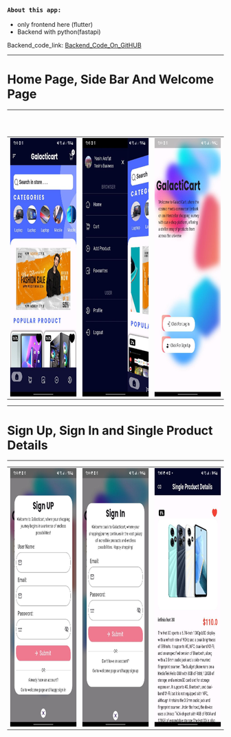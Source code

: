 
### `About this app:`
- only frontend here (flutter)
- Backend with python(fastapi) 

Backend_code_link: [Backend_Code_On_GitHUB](https://github.com/yasin-arafat-05/2nd_Sem_Project_Backend)

---
# Home Page, Side Bar And Welcome Page
---
<table>
    <tr >
        <td>
            <img src="/picture_git_md/01_home_page.jpeg"  width="300" height="600">
         </td>
         <br>
        <td>
            <img src="/picture_git_md/09_side_bar.jpeg"  width="300" height="600">
        </td>
        <br>
        <td>
            <img src="/picture_git_md/11_welcome_page.jpeg"  width="300" height="600">
        </td>
    </tr>
</table>




---
# Sign Up, Sign In and Single Product Details
---

<table>
    <tr >
        <td>
            <img src="/picture_git_md/10_sign_up.jpeg"  width="300" height="600">
         </td>
        <td>
            <img src="/picture_git_md/12_sign_in.jpeg"  width="300" height="600">
        </td>
        <td>
            <img src="/picture_git_md/04_product_details.jpeg"  width="300" height="600">
        </td>
    </tr>
</table>




